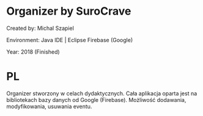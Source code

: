 # Organizer by SuroCrave #

Created by:
Michal Szapiel

Environment:
Java IDE | Eclipse
Firebase (Google)

Year:
2018 (Finished)

# PL
Organizer stworzony w celach dydaktycznych. Cała aplikacja oparta jest na bibliotekach bazy danych od Google (Firebase). Możliwość dodawania, modyfikowania, usuwania eventu. 
